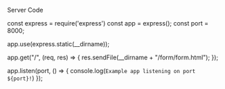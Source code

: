 Server Code

const express = require('express')
const app = express();
const port = 8000;



app.use(express.static(__dirname));

app.get("/", (req, res) => {
  res.sendFile(__dirname + "/form/form.html");
});

app.listen(port, () => {
  console.log(`Example app listening on port ${port}!`)
});


